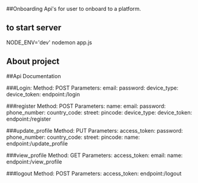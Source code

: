 ##Onboarding
Api's for user to onboard to a platform.

## to start server 
NODE_ENV='dev' nodemon app.js 

## About project 


##Api Documentation

###Login:
  Method: POST
  Parameters: 
    email: <string>
    password: <string>
    device_type: <string>
    device_token: <string>
  endpoint:/login
  
###register
  Method: POST
  Parameters:
    name:<string>
    email:<string>
    password:<string>
    phone_number:<string>
    country_code:<string>
    street:<string>
    pincode:<string>
    device_type:<string>
    device_token:<string>
  endpoint:/register
  
###update_profile
  Method: PUT
  Parameters:
    access_token:<string>
    password:<string>
    phone_number:<string>
    country_code:<string>
    street:<string>
    pincode:<string>
    name:<string>
 endpoint:/update_profile
  
###view_profile
  Method: GET
  Parameters:
     access_token:<string>
     email:<string>
     name:<string>
  endpoint:/view_profile
  
 ###logout
  Method: POST
  Parameters:
    access_token:<string>
   endpoint:/logout